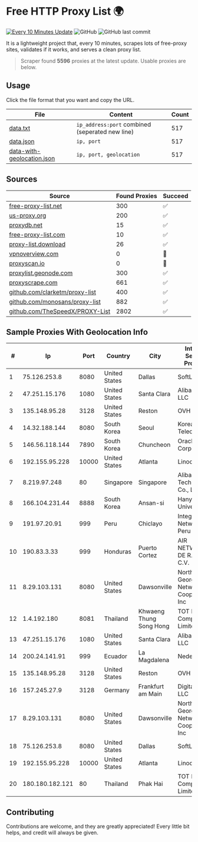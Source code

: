 
# Free HTTP Proxy List 🌍

[![Every 10 Minutes Update](https://github.com/mertguvencli/http-proxy-list/actions/workflows/main.yml/badge.svg?branch=main)](https://github.com/mertguvencli/http-proxy-list/actions/workflows/main.yml)
![GitHub](https://img.shields.io/github/license/mertguvencli/http-proxy-list)
![GitHub last commit](https://img.shields.io/github/last-commit/mertguvencli/http-proxy-list)

It is a lightweight project that, every 10 minutes, scrapes lots of free-proxy sites, validates if it works, and serves a clean proxy list.


> Scraper found **5596** proxies at the latest update. Usable proxies are below.

## Usage

Click the file format that you want and copy the URL.


|File|Content|Count|
|----|-------|-----|
|[data.txt](https://raw.githubusercontent.com/mertguvencli/http-proxy-list/main/proxy-list/data.txt)|`ip_address:port` combined (seperated new line)|517|
|[data.json](https://raw.githubusercontent.com/mertguvencli/http-proxy-list/main/proxy-list/data.json)|`ip, port`|517|
|[data-with-geolocation.json](https://raw.githubusercontent.com/mertguvencli/http-proxy-list/main/proxy-list/data-with-geolocation.json)|`ip, port, geolocation`|517|

## Sources

|Source|Found Proxies|Succeed|
|------|-------------|-------|
|[free-proxy-list.net](https://free-proxy-list.net)|300|✅|
|[us-proxy.org](https://www.us-proxy.org)|200|✅|
|[proxydb.net](http://proxydb.net)|15|✅|
|[free-proxy-list.com](https://free-proxy-list.com/?page=&port=&type%5B%5D=http&type%5B%5D=https&up_time=0&search=Search)|10|✅|
|[proxy-list.download](https://www.proxy-list.download/HTTP)|26|✅|
|[vpnoverview.com](https://vpnoverview.com/privacy/anonymous-browsing/free-proxy-servers)|0|🚫|
|[proxyscan.io](https://www.proxyscan.io)|0|🚫|
|[proxylist.geonode.com](https://proxylist.geonode.com/api/proxy-list?limit=300&page=1&sort_by=lastChecked&sort_type=desc&protocols=http,https)|300|✅|
|[proxyscrape.com](https://api.proxyscrape.com/v2/?request=displayproxies&protocol=http&timeout=10000&country=all&ssl=all&anonymity=all)|661|✅|
|[github.com/clarketm/proxy-list](https://raw.githubusercontent.com/clarketm/proxy-list/master/proxy-list-raw.txt)|400|✅|
|[github.com/monosans/proxy-list](https://raw.githubusercontent.com/monosans/proxy-list/main/proxies/http.txt)|882|✅|
|[github.com/TheSpeedX/PROXY-List](https://raw.githubusercontent.com/TheSpeedX/PROXY-List/master/http.txt)|2802|✅|


## Sample Proxies With Geolocation Info

|#|Ip|Port|Country|City|Internet Service Provider|
|-|--|----|-------|----|-------------------------|
|1|75.126.253.8|8080|United States|Dallas|SoftLayer|
|2|47.251.15.176|1080|United States|Santa Clara|Alibaba.com LLC|
|3|135.148.95.28|3128|United States|Reston|OVH SAS|
|4|14.32.188.144|8080|South Korea|Seoul|Korea Telecom|
|5|146.56.118.144|7890|South Korea|Chuncheon|Oracle Corporation|
|6|192.155.95.228|10000|United States|Atlanta|Linode, LLC|
|7|8.219.97.248|80|Singapore|Singapore|Alibaba (US) Technology Co., Ltd.|
|8|166.104.231.44|8888|South Korea|Ansan-si|Hanyang University|
|9|191.97.20.91|999|Peru|Chiclayo|Integra Network Del Peru E.I.R.L.|
|10|190.83.3.33|999|Honduras|Puerto Cortez|AIR NETWORK S. DE R. L. DE C.V.|
|11|8.29.103.131|8080|United States|Dawsonville|North Georgia Network Cooperative, Inc|
|12|1.4.192.180|8081|Thailand|Khwaeng Thung Song Hong|TOT Public Company Limited|
|13|47.251.15.176|1080|United States|Santa Clara|Alibaba.com LLC|
|14|200.24.141.91|999|Ecuador|La Magdalena|Nedetel S.A.|
|15|135.148.95.28|3128|United States|Reston|OVH SAS|
|16|157.245.27.9|3128|Germany|Frankfurt am Main|DigitalOcean, LLC|
|17|8.29.103.131|8080|United States|Dawsonville|North Georgia Network Cooperative, Inc|
|18|75.126.253.8|8080|United States|Dallas|SoftLayer|
|19|192.155.95.228|10000|United States|Atlanta|Linode, LLC|
|20|180.180.182.121|80|Thailand|Phak Hai|TOT Public Company Limited|



## Contributing

Contributions are welcome, and they are greatly appreciated! Every
little bit helps, and credit will always be given.

